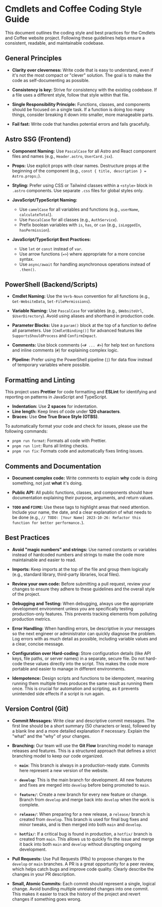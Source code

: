 # Cmdlets and Coffee Coding Style Guide

This document outlines the coding style and best practices for the Cmdlets and Coffee website project. Following these guidelines helps ensure a consistent, readable, and maintainable codebase.

## General Principles

- **Clarity over cleverness:** Write code that is easy to understand, even if it's not the most compact or "clever" solution. The goal is to make the code as self-documenting as possible.

- **Consistency is key:** Strive for consistency with the existing codebase. If a file uses a different style, follow that style within that file.

- **Single Responsibility Principle:** Functions, classes, and components should be focused on a single task. If a function is doing too many things, consider breaking it down into smaller, more manageable parts.

- **Fail fast:** Write code that handles potential errors and fails gracefully.

## Astro SSG (Frontend)

- **Component Naming:** Use `PascalCase` for all Astro and React component files and names (e.g., `Header.astro`, `UserCard.jsx`).

- **Props:** Use explicit props with clear names. Destructure props at the beginning of the component (e.g., `const { title, description } = Astro.props;`).

- **Styling:** Prefer using CSS or Tailwind classes within a `<style>` block in `.astro` components. Use separate `.css` files for global styles only.

- **JavaScript/TypeScript Naming:**
  - Use `camelCase` for all variables and functions (e.g., `userName`, `calculateTotal`).
  - Use `PascalCase` for all classes (e.g., `AuthService`).
  - Prefix boolean variables with `is`, `has`, or `can` (e.g., `isLoggedIn`, `hasPermission`).

- **JavaScript/TypeScript Best Practices:**
  - Use `let` or `const` instead of `var`.
  - Use arrow functions (`=>`) where appropriate for a more concise syntax.
  - Use `async/await` for handling asynchronous operations instead of `.then()`.

## PowerShell (Backend/Scripts)

- **Cmdlet Naming:** Use the `Verb-Noun` convention for all functions (e.g., `Get-WebsiteData`, `Set-FilePermissions`).

- **Variable Naming:** Use `PascalCase` for variables (e.g., `$WebsiteUrl`, `$UserDirectory`). Avoid using aliases and shorthand in production code.

- **Parameter Blocks:** Use a `param()` block at the top of a function to define all parameters. Use `[CmdletBinding()]` for advanced features like `SupportsShouldProcess` and `ConfirmImpact`.

- **Comments:** Use block comments (`<# ... #>`) for help text on functions and inline comments (`#`) for explaining complex logic.

- **Pipeline:** Prefer using the PowerShell pipeline (`|`) for data flow instead of temporary variables where possible.

## Formatting and Linting

This project uses **Prettier** for code formatting and **ESLint** for identifying and reporting on patterns in JavaScript and TypeScript.

- **Indentation:** Use **2 spaces** for indentation.
- **Line length:** Keep lines of code under **120 characters**.
- **Braces:** Use **One True Brace Style (OTBS)**.

To automatically format your code and check for issues, please use the following commands:

- `pnpm run format`: Formats all code with Prettier.
- `pnpm run lint`: Runs all linting checks.
- `pnpm run fix`: Formats code and automatically fixes linting issues.

## Comments and Documentation

- **Document complex code:** Write comments to explain **why** code is doing something, not just **what** it's doing.

- **Public API:** All public functions, classes, and components should have documentation explaining their purpose, arguments, and return values.

- **`TODO` and `FIXME`:** Use these tags to highlight areas that need attention. Include your name, the date, and a clear explanation of what needs to be done (e.g., `// TODO: [Your Name] 2023-10-26: Refactor this function for better performance.`).

## Best Practices

- **Avoid "magic numbers" and strings:** Use named constants or variables instead of hardcoded numbers and strings to make the code more maintainable and easier to read.

- **Imports:** Keep imports at the top of the file and group them logically (e.g., standard library, third-party libraries, local files).

- **Review your own code:** Before submitting a pull request, review your changes to ensure they adhere to these guidelines and the overall style of the project.

- **Debugging and Testing:** When debugging, always use the appropriate development environment unless you are specifically testing production-only features. This prevents tracking elements from polluting production metrics.

- **Error Handling:** When handling errors, be descriptive in your messages so the next engineer or administrator can quickly diagnose the problem. Log errors with as much detail as possible, including variable values and a clear, concise message.

- **Configuration over Hard-coding:** Store configuration details (like API keys, file paths, or server names) in a separate, secure file. Do not hard-code these values directly into the script. This makes the code more portable and easier to manage in different environments.

- **Idempotence:** Design scripts and functions to be idempotent, meaning running them multiple times produces the same result as running them once. This is crucial for automation and scripting, as it prevents unintended side effects if a script is run again.

## Version Control (Git)

- **Commit Messages:** Write clear and descriptive commit messages. The first line should be a short summary (50 characters or less), followed by a blank line and a more detailed explanation if necessary. Explain the "what" and the "why" of your changes.

- **Branching:** Our team will use the **Git Flow** branching model to manage releases and features. This is a structured approach that defines a strict branching model to keep our code organized.
  - **`main`**: This branch is always in a production-ready state. Commits here represent a new version of the website.

  - **`develop`**: This is the main branch for development. All new features and fixes are merged into `develop` before being promoted to `main`.

  - **`feature/`**: Create a new branch for every new feature or change. Branch from `develop` and merge back into `develop` when the work is complete.

  - **`release/`**: When preparing for a new release, a `release/` branch is created from `develop`. This branch is used for final bug fixes and minor tweaks, and is then merged into both `main` and `develop`.

  - **`hotfix/`**: If a critical bug is found in production, a `hotfix/` branch is created from `main`. This allows us to quickly fix the issue and merge it back into both `main` and `develop` without disrupting ongoing development.

- **Pull Requests:** Use Pull Requests (PRs) to propose changes to the `develop` or `main` branches. A PR is a great opportunity for a peer review, which helps catch bugs and improve code quality. Clearly describe the changes in your PR description.

- **Small, Atomic Commits:** Each commit should represent a single, logical change. Avoid bundling multiple unrelated changes into one commit. This makes it easier to track the history of the project and revert changes if something goes wrong.
